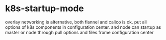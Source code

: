 # k8s-startup-mode
overlay networking is alternative, both flannel and calico is ok. put all options of k8s components in configuration center. and node can startup as master or node through pull options and files frome configuration center
